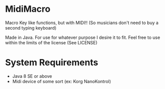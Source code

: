 # MidiMacro
Macro Key like functions, but with MIDI!! (So musicians don't need to buy a second typing keyboard)

Made in Java. For use for whatever purpose I desire it to fit. Feel free to use within the limits of the license (See LICENSE)

# System Requirements
<ul>
<li>Java 8 SE or above</li>
<li>Midi device of some sort (ex: Korg NanoKontrol)</li>
</ul>